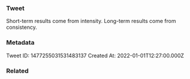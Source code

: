 ### Tweet
Short-term results come from intensity. Long-term results come from consistency.

### Metadata
Tweet ID: 1477255031531483137
Created At: 2022-01-01T12:27:00.000Z

### Related

